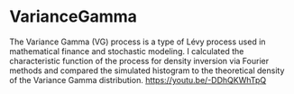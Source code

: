 # VarianceGamma
The Variance Gamma (VG) process is a type of Lévy process used in mathematical finance and stochastic modeling.  I calculated the characteristic function of the process for density inversion via Fourier methods and compared the simulated histogram to the theoretical density of the Variance Gamma distribution.  https://youtu.be/-DDhQKWhTpQ
